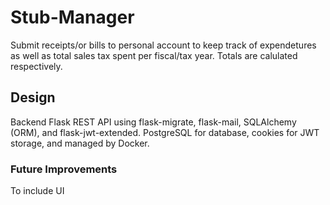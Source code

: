 # Stub-Manager

Submit receipts/or bills to personal account to keep track of expendetures as well as total sales tax spent per fiscal/tax year.
Totals are calulated respectively.

## Design

Backend Flask REST API using flask-migrate, flask-mail, SQLAlchemy (ORM), and flask-jwt-extended. PostgreSQL for database, cookies for JWT storage, and managed by Docker.

### Future Improvements

To include UI
